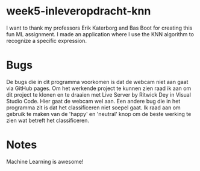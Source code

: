 # week5-inleveropdracht-knn
I want to thank my professors Erik Katerborg and Bas Boot for creating this fun ML assignment. I made an application where I use the KNN algorithm to recognize a specific expression.

# Bugs
De bugs die in dit programma voorkomen is dat de webcam niet aan gaat via GitHub pages. Om het werkende project te kunnen zien raad ik aan om dit project te klonen en te draaien met Live Server by Ritwick Dey in Visual Studio Code. Hier gaat de webcam wel aan. Een andere bug die in het programma zit is dat het classificeren niet soepel gaat. Ik raad aan om gebruik te maken van de 'happy' en 'neutral' knop om de beste werking te zien wat betreft het classificeren.

# Notes
Machine Learning is awesome!

